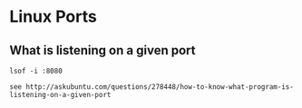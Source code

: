 # Linux Ports

## What is listening on a given port

	lsof -i :8080

	see http://askubuntu.com/questions/278448/how-to-know-what-program-is-listening-on-a-given-port
